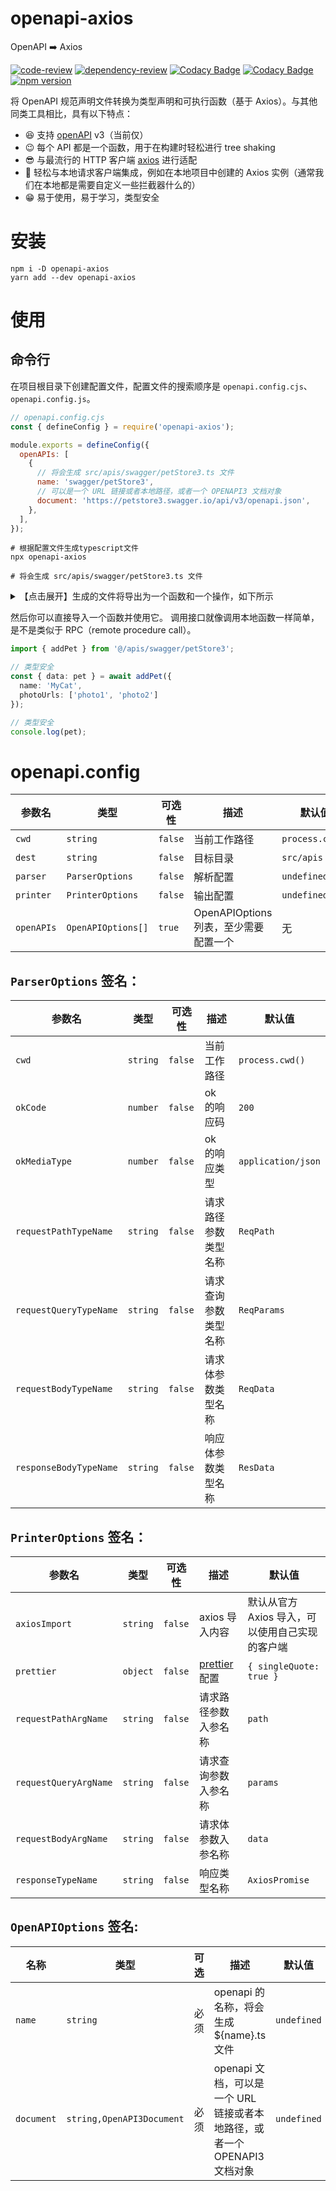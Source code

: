 # openapi-axios

OpenAPI ➡️ Axios

[![code-review](https://github.com/FrontEndDev-org/openapi-axios/actions/workflows/code-review.yml/badge.svg)](https://github.com/FrontEndDev-org/openapi-axios/actions/workflows/code-review.yml)
[![dependency-review](https://github.com/FrontEndDev-org/openapi-axios/actions/workflows/dependency-review.yml/badge.svg)](https://github.com/FrontEndDev-org/openapi-axios/actions/workflows/dependency-review.yml)
[![Codacy Badge](https://app.codacy.com/project/badge/Grade/4fa1acaeb717469caddfe21a84c50bb2)](https://app.codacy.com/gh/FrontEndDev-org/openapi-axios/dashboard?utm_source=gh&utm_medium=referral&utm_content=&utm_campaign=Badge_grade)
[![Codacy Badge](https://app.codacy.com/project/badge/Coverage/4fa1acaeb717469caddfe21a84c50bb2)](https://app.codacy.com/gh/FrontEndDev-org/openapi-axios/dashboard?utm_source=gh&utm_medium=referral&utm_content=&utm_campaign=Badge_coverage)
[![npm version](https://badge.fury.io/js/openapi-axios.svg)](https://npmjs.com/package/openapi-axios)

将 OpenAPI 规范声明文件转换为类型声明和可执行函数（基于 Axios）。与其他同类工具相比，具有以下特点：

- 😆 支持 [openAPI](https://www.openapis.org/) v3（当前仅）
- 😉 每个 API 都是一个函数，用于在构建时轻松进行 tree shaking
- 😎 与最流行的 HTTP 客户端 [axios](https://axios-http.com/) 进行适配
- 🤗 轻松与本地请求客户端集成，例如在本地项目中创建的 Axios 实例（通常我们在本地都是需要自定义一些拦截器什么的）
- 😁 易于使用，易于学习，类型安全

# 安装

```shell
npm i -D openapi-axios
yarn add --dev openapi-axios
```

# 使用

## 命令行

在项目根目录下创建配置文件，配置文件的搜索顺序是 `openapi.config.cjs`、`openapi.config.js`。

```js
// openapi.config.cjs
const { defineConfig } = require('openapi-axios');

module.exports = defineConfig({
  openAPIs: [
    {
      // 将会生成 src/apis/swagger/petStore3.ts 文件
      name: 'swagger/petStore3',
      // 可以是一个 URL 链接或者本地路径，或者一个 OPENAPI3 文档对象
      document: 'https://petstore3.swagger.io/api/v3/openapi.json',
    },
  ],
});
```

```shell
# 根据配置文件生成typescript文件
npx openapi-axios

# 将会生成 src/apis/swagger/petStore3.ts 文件
```

<details>
<summary>【点击展开】生成的文件将导出为一个函数和一个操作，如下所示</summary>

```ts
// src/apis/swagger/petStore3.ts

import type { OneOf } from 'openapi-axios/helpers';
import type { AxiosPromise, AxiosRequestConfig } from 'axios';
import {
  DELETE,
  GET,
  HEAD,
  OPTIONS,
  PATCH,
  POST,
  PUT,
  resolveURL,
} from 'openapi-axios/helpers';
import { Axios } from 'axios';
const axios = new Axios();

const request = axios.request;
const BASE_URL = '/api/v3';

// ...

export type Pet = {
  category?: Category;
  /**
   * @format int64
   * @example 10
   */
  id?: number;
  /**
   * @example doggie
   */
  name: string;
  photoUrls: Array<string>;
  /**
   * @description pet status in the store
   */
  status?: 'available' | 'pending' | 'sold';
  tags?: Array<Tag>;
};

// ...

export type AddPetReqData = Pet;
export type AddPetResData = Pet;
/**
 * @title Add a new pet to the store
 * @description Add a new pet to the store
 */
export async function addPet(
  data: AddPetReqData,
  config?: AxiosRequestConfig
): AxiosPromise<AddPetResData> {
  return request({
    url: resolveURL(BASE_URL, `/pet`),
    method: POST,
    data,
    ...config,
  });
}

// ...
```
</details>

然后你可以直接导入一个函数并使用它。 调用接口就像调用本地函数一样简单，是不是类似于 RPC（remote procedure call）。

```ts
import { addPet } from '@/apis/swagger/petStore3';

// 类型安全
const { data: pet } = await addPet({
  name: 'MyCat',
  photoUrls: ['photo1', 'photo2']
});

// 类型安全
console.log(pet);
```


# openapi.config

| 参数名           | 类型                 | 可选性     | 描述                         | 默认值                         |
|---------------|--------------------|---------|----------------------------|-----------------------------|
| `cwd`         | `string`           | `false` | 当前工作路径                     | `process.cwd()`             |
| `dest`        | `string`           | `false` | 目标目录                       | `src/apis`                  |
| `parser`      | `ParserOptions`    | `false` | 解析配置                       | `undefined`                 |
| `printer`     | `PrinterOptions`   | `false` | 输出配置                       | `undefined`                 |
| `openAPIs`    | `OpenAPIOptions[]` | `true`  | OpenAPIOptions 列表，至少需要配置一个 | 无                           |

## `ParserOptions` 签名：
| 参数名                    | 类型       | 可选性     | 描述         | 默认值                |
|------------------------|----------|---------|------------|--------------------|
| `cwd`                  | `string` | `false` | 当前工作路径     | `process.cwd()`    |
| `okCode`               | `number` | `false` | ok 的响应码    | `200`              |
| `okMediaType`          | `number` | `false` | ok 的响应类型   | `application/json` |
| `requestPathTypeName`  | `string` | `false` | 请求路径参数类型名称 | `ReqPath`          |
| `requestQueryTypeName` | `string` | `false` | 请求查询参数类型名称 | `ReqParams`        |
| `requestBodyTypeName`  | `string` | `false` | 请求体参数类型名称  | `ReqData`          |
| `responseBodyTypeName` | `string` | `false` | 响应体参数类型名称  | `ResData`          |

## `PrinterOptions` 签名：
| 参数名                   | 类型       | 可选性     | 描述                                  | 默认值                         |
|-----------------------|----------|---------|-------------------------------------|-----------------------------|
| `axiosImport`         | `string` | `false` | axios 导入内容                          | 默认从官方 Axios 导入，可以使用自己实现的客户端 |
| `prettier`            | `object` | `false` | [prettier](https://prettier.io/) 配置 | `{ singleQuote: true }`     |
| `requestPathArgName`  | `string` | `false` | 请求路径参数入参名称                          | `path`                      |
| `requestQueryArgName` | `string` | `false` | 请求查询参数入参名称                          | `params`                    |
| `requestBodyArgName`  | `string` | `false` | 请求体参数入参名称                           | `data`                      |
| `responseTypeName`    | `string` | `false` | 响应类型名称                              | `AxiosPromise`              |

## `OpenAPIOptions` 签名:

| 名称         | 类型                        | 可选 | 描述                                               | 默认值         |
|------------|---------------------------|----|--------------------------------------------------|-------------|
| `name`     | `string`                  | 必须 | openapi 的名称，将会生成 ${name}.ts 文件                   | `undefined` |
| `document` | `string,OpenAPI3Document` | 必须 | openapi 文档，可以是一个 URL 链接或者本地路径，或者一个 OPENAPI3 文档对象 | `undefined` |



